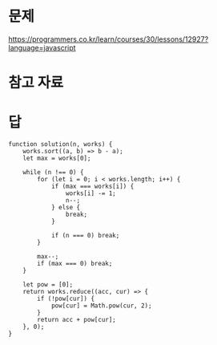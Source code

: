 # 문제
https://programmers.co.kr/learn/courses/30/lessons/12927?language=javascript

# 참고 자료

# 답
    function solution(n, works) {
        works.sort((a, b) => b - a);
        let max = works[0];

        while (n !== 0) {
            for (let i = 0; i < works.length; i++) {
                if (max === works[i]) {
                    works[i] -= 1;
                    n--;
                } else {
                    break;
                }

                if (n === 0) break;
            }

            max--;
            if (max === 0) break;
        }

        let pow = [0];
        return works.reduce((acc, cur) => {
            if (!pow[cur]) {
                pow[cur] = Math.pow(cur, 2);
            }
            return acc + pow[cur];
        }, 0);
    }
